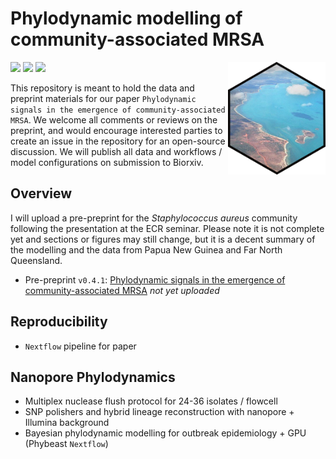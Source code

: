 # Phylodynamic modelling of community-associated MRSA 

<a href='https://github.com/esteinig'><img src='docs/logo.png' align="right" height="180" /></a>

![](https://img.shields.io/badge/lang-nextflow-black.svg)
![](https://img.shields.io/badge/version-0.1.0-purple.svg)
![](https://img.shields.io/badge/biorxiv-v1-blue.svg)

This repository is meant to hold the data and preprint materials for our paper `Phylodynamic signals in the emergence of community-associated MRSA`. We welcome all comments or reviews on the preprint, and would encourage interested parties to create an issue in the repository for an open-source discussion. We will publish all data and workflows / model configurations on submission to Biorxiv.

## Overview 

I will upload a pre-preprint for the *Staphylococcus aureus* community following the presentation at the ECR seminar. Please note it is not complete yet and sections or figures may still change, but it is a decent summary of the modelling and the data from Papua New Guinea and Far North Queensland.

* Pre-preprint `v0.4.1`: [Phylodynamic signals in the emergence of community-associated MRSA]() *not yet uploaded*

## Reproducibility

* `Nextflow` pipeline for paper

## Nanopore Phylodynamics

* Multiplex nuclease flush protocol for 24-36 isolates / flowcell
* SNP polishers and hybrid lineage reconstruction with nanopore + Illumina background
* Bayesian phylodynamic modelling for outbreak epidemiology + GPU (Phybeast `Nextflow`)
